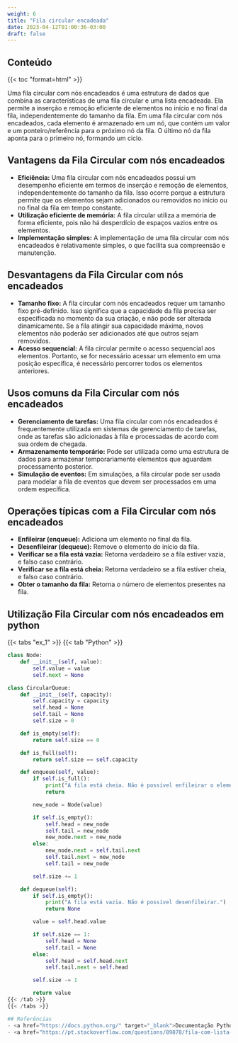 ```yaml
---
weight: 6
title: "Fila circular encadeada"
date: 2023-04-12T01:00:36-03:00
draft: false
---
```


<!--    Documentação - Fila
Grupo:      Hugo Leonardo Viana
            Jairo Pedro Santana
            Mateus Borges e Guimarães
            Willy Brener Alves Oliveira-->

<h2> Conteúdo </h2>
{{< toc "format=html" >}}

 
Uma fila circular com nós encadeados é uma estrutura de dados que combina as características de uma fila circular e uma lista encadeada. Ela permite a inserção e remoção eficiente de elementos no início e no final da fila, independentemente do tamanho da fila.
Em uma fila circular com nós encadeados, cada elemento é armazenado em um nó, que contém um valor e um ponteiro/referência para o próximo nó da fila. O último nó da fila aponta para o primeiro nó, formando um ciclo.

## Vantagens da Fila Circular com nós encadeados

- **Eficiência:** Uma fila circular com nós encadeados possui um desempenho eficiente em termos de inserção e remoção de elementos, independentemente do tamanho da fila. Isso ocorre porque a estrutura permite que os elementos sejam adicionados ou removidos no início ou no final da fila em tempo constante.
- **Utilização eficiente de memória:** A fila circular utiliza a memória de forma eficiente, pois não há desperdício de espaços vazios entre os elementos.
- **Implementação simples:** A implementação de uma fila circular com nós encadeados é relativamente simples, o que facilita sua compreensão e manutenção.

## Desvantagens da Fila Circular com nós encadeados

- **Tamanho fixo:** A fila circular com nós encadeados requer um tamanho fixo pré-definido. Isso significa que a capacidade da fila precisa ser especificada no momento da sua criação, e não pode ser alterada dinamicamente. Se a fila atingir sua capacidade máxima, novos elementos não poderão ser adicionados até que outros sejam removidos.
- **Acesso sequencial:** A fila circular permite o acesso sequencial aos elementos. Portanto, se for necessário acessar um elemento em uma posição específica, é necessário percorrer todos os elementos anteriores.

## Usos comuns da Fila Circular com nós encadeados

- **Gerenciamento de tarefas:** Uma fila circular com nós encadeados é frequentemente utilizada em sistemas de gerenciamento de tarefas, onde as tarefas são adicionadas à fila e processadas de acordo com sua ordem de chegada.
- **Armazenamento temporário:** Pode ser utilizada como uma estrutura de dados para armazenar temporariamente elementos que aguardam processamento posterior.
- **Simulação de eventos:** Em simulações, a fila circular pode ser usada para modelar a fila de eventos que devem ser processados em uma ordem específica.

## Operações típicas com a Fila Circular com nós encadeados

- **Enfileirar (enqueue):** Adiciona um elemento no final da fila.
- **Desenfileirar (dequeue):** Remove o elemento do início da fila.
- **Verificar se a fila está vazia:** Retorna verdadeiro se a fila estiver vazia, e falso caso contrário.
- **Verificar se a fila está cheia:** Retorna verdadeiro se a fila estiver cheia, e falso caso contrário.
- **Obter o tamanho da fila:** Retorna o número de elementos presentes na fila.

## Utilização Fila Circular com nós encadeados em python

{{< tabs "ex_1" >}}
{{< tab "Python" >}}
```Python
class Node:
    def __init__(self, value):
        self.value = value
        self.next = None

class CircularQueue:
    def __init__(self, capacity):
        self.capacity = capacity
        self.head = None
        self.tail = None
        self.size = 0

    def is_empty(self):
        return self.size == 0

    def is_full(self):
        return self.size == self.capacity

    def enqueue(self, value):
        if self.is_full():
            print("A fila está cheia. Não é possível enfileirar o elemento.")
            return

        new_node = Node(value)

        if self.is_empty():
            self.head = new_node
            self.tail = new_node
            new_node.next = new_node
        else:
            new_node.next = self.tail.next
            self.tail.next = new_node
            self.tail = new_node

        self.size += 1

    def dequeue(self):
        if self.is_empty():
            print("A fila está vazia. Não é possível desenfileirar.")
            return None

        value = self.head.value

        if self.size == 1:
            self.head = None
            self.tail = None
        else:
            self.head = self.head.next
            self.tail.next = self.head

        self.size -= 1

        return value
{{< /tab >}}
{{< /tabs >}}

## Referências
- <a href="https://docs.python.org/" target="_blank">Documentação Python</a>
- <a href="https://pt.stackoverflow.com/questions/89878/fila-com-lista-encadeada-circular-com-cabe%C3%A7a" target="_blank">Stackoverflow</a>